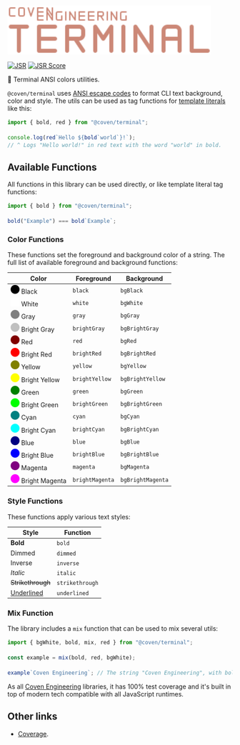 <img alt="Coven Engineering Terminal logo" src="https://raw.githubusercontent.com/covenengineering/libraries/main/@coven/terminal/logo.svg" height="108" />

[![JSR](https://jsr.io/badges/@coven/terminal)](https://jsr.io/@coven/terminal)
[![JSR Score](https://jsr.io/badges/@coven/terminal/score)](https://jsr.io/@coven/terminal/score)

🌈 Terminal ANSI colors utilities.

`@coven/terminal` uses [ANSI escape codes][ansi-escape-code] to format CLI text
background, color and style. The utils can be used as tag functions for
[template literals][template-literals] like this:

```typescript
import { bold, red } from "@coven/terminal";

console.log(red`Hello ${bold`world`}!`);
// ^ Logs "Hello world!" in red text with the word "world" in bold.
```

## Available Functions

All functions in this library can be used directly, or like template literal tag
functions:

```typescript
import { bold } from "@coven/terminal";

bold("Example") === bold`Example`;
```

### Color Functions

These functions set the foreground and background color of a string. The full
list of available foreground and background functions:

| Color                                                                                                                                        | Foreground      | Background        |
| -------------------------------------------------------------------------------------------------------------------------------------------- | --------------- | ----------------- |
| ![Black](https://raw.githubusercontent.com/covenengineering/libraries/main/@coven/terminal/colors/black.svg) Black                           | `black`         | `bgBlack`         |
| ![White](https://raw.githubusercontent.com/covenengineering/libraries/main/@coven/terminal/colors/white.svg) White                           | `white`         | `bgWhite`         |
| ![Gray](https://raw.githubusercontent.com/covenengineering/libraries/main/@coven/terminal/colors/gray.svg) Gray                              | `gray`          | `bgGray`          |
| ![Bright gray](https://raw.githubusercontent.com/covenengineering/libraries/main/@coven/terminal/colors/brightGray.svg) Bright Gray          | `brightGray`    | `bgBrightGray`    |
| ![Red](https://raw.githubusercontent.com/covenengineering/libraries/main/@coven/terminal/colors/red.svg) Red                                 | `red`           | `bgRed`           |
| ![Bright red](https://raw.githubusercontent.com/covenengineering/libraries/main/@coven/terminal/colors/brightRed.svg) Bright Red             | `brightRed`     | `bgBrightRed`     |
| ![Yellow](https://raw.githubusercontent.com/covenengineering/libraries/main/@coven/terminal/colors/yellow.svg) Yellow                        | `yellow`        | `bgYellow`        |
| ![Bright yellow](https://raw.githubusercontent.com/covenengineering/libraries/main/@coven/terminal/colors/brightYellow.svg) Bright Yellow    | `brightYellow`  | `bgBrightYellow`  |
| ![Green](https://raw.githubusercontent.com/covenengineering/libraries/main/@coven/terminal/colors/green.svg) Green                           | `green`         | `bgGreen`         |
| ![Bright green](https://raw.githubusercontent.com/covenengineering/libraries/main/@coven/terminal/colors/brightGreen.svg) Bright Green       | `brightGreen`   | `bgBrightGreen`   |
| ![Cyan](https://raw.githubusercontent.com/covenengineering/libraries/main/@coven/terminal/colors/cyan.svg) Cyan                              | `cyan`          | `bgCyan`          |
| ![Bright cyan](https://raw.githubusercontent.com/covenengineering/libraries/main/@coven/terminal/colors/brightCyan.svg) Bright Cyan          | `brightCyan`    | `bgBrightCyan`    |
| ![Blue](https://raw.githubusercontent.com/covenengineering/libraries/main/@coven/terminal/colors/blue.svg) Blue                              | `blue`          | `bgBlue`          |
| ![Bright blue](https://raw.githubusercontent.com/covenengineering/libraries/main/@coven/terminal/colors/brightBlue.svg) Bright Blue          | `brightBlue`    | `bgBrightBlue`    |
| ![Magenta](https://raw.githubusercontent.com/covenengineering/libraries/main/@coven/terminal/colors/magenta.svg) Magenta                     | `magenta`       | `bgMagenta`       |
| ![Bright magenta](https://raw.githubusercontent.com/covenengineering/libraries/main/@coven/terminal/colors/brightMagenta.svg) Bright Magenta | `brightMagenta` | `bgBrightMagenta` |

### Style Functions

These functions apply various text styles:

| Style                 | Function        |
| --------------------- | --------------- |
| **Bold**              | `bold`          |
| Dimmed                | `dimmed`        |
| Inverse               | `inverse`       |
| _Italic_              | `italic`        |
| ~~Strikethrough~~     | `strikethrough` |
| <ins>Underlined</ins> | `underlined`    |

### Mix Function

The library includes a `mix` function that can be used to mix several utils:

```typescript
import { bgWhite, bold, mix, red } from "@coven/terminal";

const example = mix(bold, red, bgWhite);

example`Coven Engineering`; // The string "Coven Engineering", with bold style, red color and white background
```

As all [Coven Engineering](https://coven.engineering) libraries, it has 100%
test coverage and it's built in top of modern tech compatible with all
JavaScript runtimes.

## Other links

- [Coverage](https://coveralls.io/github/covenengineering/libraries).

<!-- Reference -->

[ansi-escape-code]: https://en.wikipedia.org/wiki/ANSI_escape_code
[template-literals]: https:/mdn.io/Template_literals
